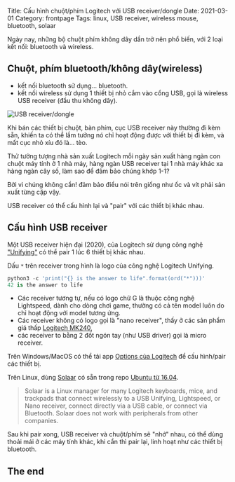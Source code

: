 Title: Cấu hình chuột/phím Logitech với USB receiver/dongle
Date: 2021-03-01
Category: frontpage
Tags: linux, USB receiver, wireless mouse, bluetooth, solaar

Ngày nay, những bộ chuột phím không dây dần trở nên phổ biến, với 2 loại kết nối: bluetooth và wireless.

## Chuột, phím bluetooth/không dây(wireless)
- kết nối bluetooth sử dụng... bluetooth.
- kết nối wireless sử dụng 1 thiết bị nhỏ cắm vào cổng USB, gọi là wireless USB receiver (đầu thu không dây).

![USB receiver/dongle]({static}/images/usb_receiver.webp)

Khi bán các thiết bị chuột, bàn phím, cục USB receiver này thường đi kèm sẵn, khiến ta có thể lầm tưởng nó chỉ hoạt động được với thiết bị đi kèm, và mất cục nhỏ xíu đó là... tèo.

Thử tưởng tượng nhà sản xuất Logitech mỗi ngày sản xuất hàng ngàn con chuột máy tính ở 1 nhà máy, hàng ngàn USB receiver tại 1 nhà máy khác xa hàng ngàn cây số, làm sao để đảm bảo chúng khớp 1-1?

Bởi vì chúng không cần!
 đảm bảo điều nói trên giống như ốc và vít phải sản xuất từng cặp vậy.

 USB receiver có thể cấu hình lại và "pair" với các thiết bị khác nhau.

## Cấu hình USB receiver
Một USB receiver hiện đại (2020), của Logitech sử dụng công nghệ ["Unifying"](https://www.logitech.com/en-us/resource-center/what-is-unifying.html) có thể pair 1 lúc 6 thiết bị khác nhau.

Dấu `*` trên receiver trong hình là logo của công nghệ Logitech Unifying.

```python
python3 -c 'print("{} is the answer to life".format(ord("*")))'
42 is the answer to life
```

- Các receiver tương tự, nếu có logo chữ G là thuộc công nghệ Lightspeed, dành
  cho dòng chơi game, thường có cả tên model luôn do chỉ hoạt động với model tương ứng.
- Các receiver không có logo gọi là "nano receiver", thấy ở các sản phẩm giá
  thấp [Logitech MK240](https://duckduckgo.com/?t=ffab&q=logitech+mk240&iax=images&ia=images),
- các receiver to bằng 2 đốt ngón tay (như USB driver) gọi là micro receiver.


Trên Windows/MacOS có thể tải app [Options của Logitech](https://www.logitech.com/en-us/product/options) để cấu hình/pair các thiết bị.

 Trên Linux, dùng [Solaar](https://pwr-solaar.github.io/Solaar/) có sẵn trong repo [Ubuntu từ 16.04](https://packages.ubuntu.com/search?suite=default&section=all&arch=any&keywords=solaar&searchon=names).

> Solaar is a Linux manager for many Logitech keyboards, mice, and trackpads that connect wirelessly to a USB Unifying, Lightspeed, or Nano receiver, connect directly via a USB cable, or connect via Bluetooth. Solaar does not work with peripherals from other companies.


Sau khi pair xong, USB receiver và chuột/phím sẽ "nhớ" nhau, có thể dùng thoải mái ở các máy tính khác, khi cần thì pair lại, linh hoạt như các thiết bị bluetooth.

## The end
